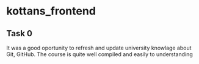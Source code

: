 # kottans_frontend


 ## **Task 0**
 It was a good oportunity to refresh and update university knowlage about Git, GitHub. The course is quite well compiled and easily to understanding
 
